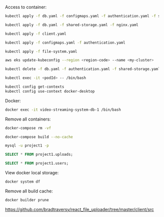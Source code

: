 Access to container:

```bash
kubectl apply -f db.yaml -f configmaps.yaml -f authentication.yaml -f shared-storage.yaml -f nginx.yaml -f file-system.yaml -f client.yaml
```

```bash
kubectl apply -f db.yaml -f shared-storage.yaml -f nginx.yaml
```

```bash
kubectl apply -f client.yaml
```

```bash
kubectl apply -f configmaps.yaml -f authentication.yaml
```

```bash
kubectl apply -f file-system.yaml
```

```bash
aws eks update-kubeconfig --region <region-code> --name <my-cluster>
```

```bash
kubectl delete -f db.yaml -f authentication.yaml -f shared-storage.yaml -f nginx.yaml -f file-system.yaml -f client.yaml
```

```bash
kubectl exec -it <podId> -- /bin/bash
```

```bash
kubectl config get-contexts
kubectl config use-context docker-desktop
```

Docker:

```bash
docker exec -it video-streaming-system-db-1 /bin/bash
```

Remove all containers:

```bash
docker-compose rm -vf
```

```bash
docker-compose build --no-cache
```

```bash
mysql -u project1 -p
```

```Sql
SELECT * FROM project1.uploads;
```

```Sql
SELECT * FROM project1.users;
```

View docker local storage:

```bash
docker system df
```

Remove all build cache:

```bash
docker builder prune
```

https://github.com/bradtraversy/react_file_uploader/tree/master/client/src
